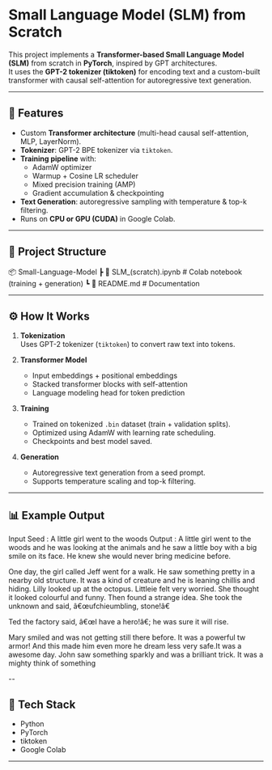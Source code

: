 # Small Language Model (SLM) from Scratch

This project implements a **Transformer-based Small Language Model (SLM)** from scratch in **PyTorch**, inspired by GPT architectures.  
It uses the **GPT-2 tokenizer (tiktoken)** for encoding text and a custom-built transformer with causal self-attention for autoregressive text generation.

---

## 🚀 Features
- Custom **Transformer architecture** (multi-head causal self-attention, MLP, LayerNorm).
- **Tokenizer**: GPT-2 BPE tokenizer via `tiktoken`.
- **Training pipeline** with:
  - AdamW optimizer  
  - Warmup + Cosine LR scheduler  
  - Mixed precision training (AMP)  
  - Gradient accumulation & checkpointing
- **Text Generation**: autoregressive sampling with temperature & top-k filtering.
- Runs on **CPU or GPU (CUDA)** in Google Colab.

---

## 📂 Project Structure
📦 Small-Language-Model
┣ 📜 SLM_(scratch).ipynb # Colab notebook (training + generation)
┗ 📜 README.md # Documentation


---

## ⚙️ How It Works
1. **Tokenization**  
   Uses GPT-2 tokenizer (`tiktoken`) to convert raw text into tokens.  

2. **Transformer Model**  
   - Input embeddings + positional embeddings  
   - Stacked transformer blocks with self-attention  
   - Language modeling head for token prediction  

3. **Training**  
   - Trained on tokenized `.bin` dataset (train + validation splits).  
   - Optimized using AdamW with learning rate scheduling.  
   - Checkpoints and best model saved.  

4. **Generation**  
   - Autoregressive text generation from a seed prompt.  
   - Supports temperature scaling and top-k filtering.

---

## 📊 Example Output
Input Seed : A little girl went to the woods
Output : A little girl went to the woods and he was looking at the animals and he saw a little boy with a big smile on its face. He knew she would never bring medicine before.

One day, the girl called Jeff went for a walk. He saw something pretty in a nearby old structure. It was a kind of creature and he is leaning chillis and hiding. Lilly looked up at the octopus. Littleie felt very worried. She thought it looked colourful and funny. Then found a strange idea. She took the unknown and said, â€œufchieumbling, stone!â€

Ted the factory said, â€œI have a hero!â€; he was sure it will rise. 

Mary smiled and was not getting still there before. It was a powerful tw armor! And this made him even more he dream less very safe.It was a awesome day. John saw something sparkly and was a brilliant trick. It was a mighty think of something

--

## 🔧 Tech Stack
- Python
- PyTorch
- tiktoken
- Google Colab

---
